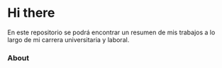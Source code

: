 # Hi there
En este repositorio se podrá encontrar un resumen de mis trabajos a lo largo de mi carrera universitaria y laboral.

### About
